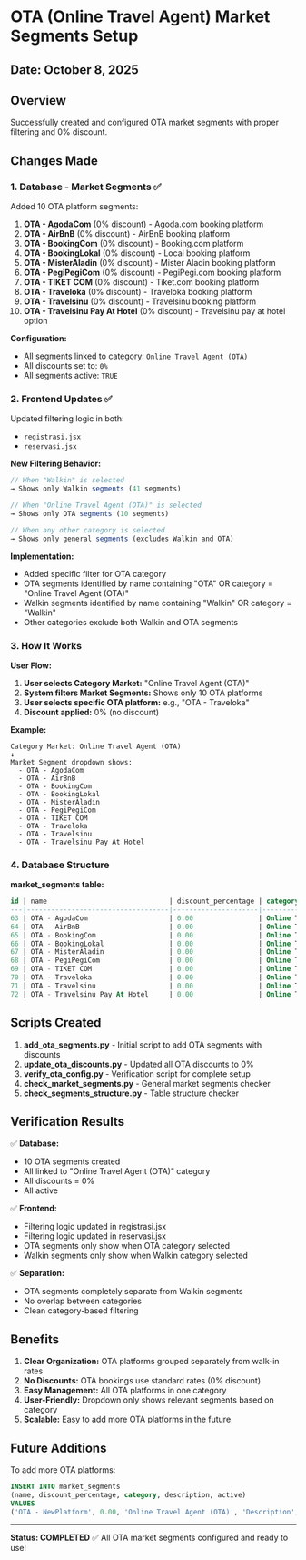 # OTA (Online Travel Agent) Market Segments Setup

## Date: October 8, 2025

## Overview
Successfully created and configured OTA market segments with proper filtering and 0% discount.

## Changes Made

### 1. Database - Market Segments ✅

Added 10 OTA platform segments:

1. **OTA - AgodaCom** (0% discount) - Agoda.com booking platform
2. **OTA - AirBnB** (0% discount) - AirBnB booking platform
3. **OTA - BookingCom** (0% discount) - Booking.com platform
4. **OTA - BookingLokal** (0% discount) - Local booking platform
5. **OTA - MisterAladin** (0% discount) - Mister Aladin booking platform
6. **OTA - PegiPegiCom** (0% discount) - PegiPegi.com booking platform
7. **OTA - TIKET COM** (0% discount) - Tiket.com booking platform
8. **OTA - Traveloka** (0% discount) - Traveloka booking platform
9. **OTA - Travelsinu** (0% discount) - Travelsinu booking platform
10. **OTA - Travelsinu Pay At Hotel** (0% discount) - Travelsinu pay at hotel option

**Configuration:**
- All segments linked to category: `Online Travel Agent (OTA)`
- All discounts set to: `0%`
- All segments active: `TRUE`

### 2. Frontend Updates ✅

Updated filtering logic in both:
- `registrasi.jsx`
- `reservasi.jsx`

**New Filtering Behavior:**

```javascript
// When "Walkin" is selected
→ Shows only Walkin segments (41 segments)

// When "Online Travel Agent (OTA)" is selected  
→ Shows only OTA segments (10 segments)

// When any other category is selected
→ Shows only general segments (excludes Walkin and OTA)
```

**Implementation:**
- Added specific filter for OTA category
- OTA segments identified by name containing "OTA" OR category = "Online Travel Agent (OTA)"
- Walkin segments identified by name containing "Walkin" OR category = "Walkin"
- Other categories exclude both Walkin and OTA segments

### 3. How It Works

**User Flow:**

1. **User selects Category Market:** "Online Travel Agent (OTA)"
2. **System filters Market Segments:** Shows only 10 OTA platforms
3. **User selects specific OTA platform:** e.g., "OTA - Traveloka"
4. **Discount applied:** 0% (no discount)

**Example:**
```
Category Market: Online Travel Agent (OTA)
↓
Market Segment dropdown shows:
  - OTA - AgodaCom
  - OTA - AirBnB
  - OTA - BookingCom
  - OTA - BookingLokal
  - OTA - MisterAladin
  - OTA - PegiPegiCom
  - OTA - TIKET COM
  - OTA - Traveloka
  - OTA - Travelsinu
  - OTA - Travelsinu Pay At Hotel
```

### 4. Database Structure

**market_segments table:**
```sql
id | name                              | discount_percentage | category                       | active
---|-----------------------------------|---------------------|--------------------------------|-------
63 | OTA - AgodaCom                    | 0.00                | Online Travel Agent (OTA)      | 1
64 | OTA - AirBnB                      | 0.00                | Online Travel Agent (OTA)      | 1
65 | OTA - BookingCom                  | 0.00                | Online Travel Agent (OTA)      | 1
66 | OTA - BookingLokal                | 0.00                | Online Travel Agent (OTA)      | 1
67 | OTA - MisterAladin                | 0.00                | Online Travel Agent (OTA)      | 1
68 | OTA - PegiPegiCom                 | 0.00                | Online Travel Agent (OTA)      | 1
69 | OTA - TIKET COM                   | 0.00                | Online Travel Agent (OTA)      | 1
70 | OTA - Traveloka                   | 0.00                | Online Travel Agent (OTA)      | 1
71 | OTA - Travelsinu                  | 0.00                | Online Travel Agent (OTA)      | 1
72 | OTA - Travelsinu Pay At Hotel     | 0.00                | Online Travel Agent (OTA)      | 1
```

## Scripts Created

1. **add_ota_segments.py** - Initial script to add OTA segments with discounts
2. **update_ota_discounts.py** - Updated all OTA discounts to 0%
3. **verify_ota_config.py** - Verification script for complete setup
4. **check_market_segments.py** - General market segments checker
5. **check_segments_structure.py** - Table structure checker

## Verification Results

✅ **Database:**
- 10 OTA segments created
- All linked to "Online Travel Agent (OTA)" category
- All discounts = 0%
- All active

✅ **Frontend:**
- Filtering logic updated in registrasi.jsx
- Filtering logic updated in reservasi.jsx
- OTA segments only show when OTA category selected
- Walkin segments only show when Walkin category selected

✅ **Separation:**
- OTA segments completely separate from Walkin segments
- No overlap between categories
- Clean category-based filtering

## Benefits

1. **Clear Organization:** OTA platforms grouped separately from walk-in rates
2. **No Discounts:** OTA bookings use standard rates (0% discount)
3. **Easy Management:** All OTA platforms in one category
4. **User-Friendly:** Dropdown only shows relevant segments based on category
5. **Scalable:** Easy to add more OTA platforms in the future

## Future Additions

To add more OTA platforms:

```sql
INSERT INTO market_segments 
(name, discount_percentage, category, description, active) 
VALUES 
('OTA - NewPlatform', 0.00, 'Online Travel Agent (OTA)', 'Description', TRUE);
```

---
**Status: COMPLETED** ✅
All OTA market segments configured and ready to use!
